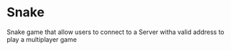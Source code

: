# Snake
Snake game that allow users to connect to a Server witha valid address to play a multiplayer game

